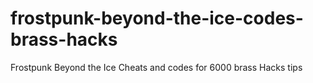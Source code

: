 # frostpunk-beyond-the-ice-codes-brass-hacks
Frostpunk Beyond the Ice Cheats and codes for 6000 brass Hacks tips
